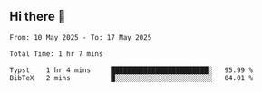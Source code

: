 ## Hi there 👋

<!--
**thethepai/thethepai** is a ✨ _special_ ✨ repository because its `README.md` (this file) appears on your GitHub profile.

Here are some ideas to get you started:

- 🔭 I’m currently working on ...
- 🌱 I’m currently learning ...
- 👯 I’m looking to collaborate on ...
- 🤔 I’m looking for help with ...
- 💬 Ask me about ...
- 📫 How to reach me: ...
- 😄 Pronouns: ...
- ⚡ Fun fact: ...
-->

<!--START_SECTION:waka-->

```txt
From: 10 May 2025 - To: 17 May 2025

Total Time: 1 hr 7 mins

Typst    1 hr 4 mins     ████████████████████████░   95.99 %
BibTeX   2 mins          █░░░░░░░░░░░░░░░░░░░░░░░░   04.01 %
```

<!--END_SECTION:waka-->
